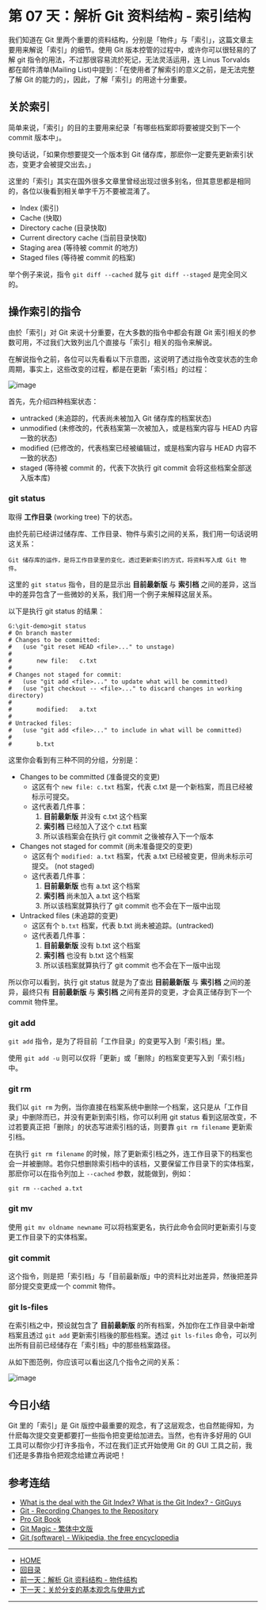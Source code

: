 ﻿第 07 天：解析 Git 资料结构 - 索引结构
=====================================================

我们知道在 Git 里两个重要的资料结构，分别是「物件」与「索引」，这篇文章主要用来解说「索引」的细节。使用 Git 版本控管的过程中，或许你可以很轻易的了解 git 指令的用法，不过那很容易流於死记，无法灵活运用，连 Linus Torvalds 都在邮件清单(Mailing List)中提到：「在使用者了解索引的意义之前，是无法完整了解 Git 的能力的」，因此，了解「索引」的用途十分重要。

关於索引
-------

简单来说，「索引」的目的主要用来纪录「有哪些档案即将要被提交到下一个 commit 版本中」。

换句话说，「如果你想要提交一个版本到 Git 储存库，那麽你一定要先更新索引状态，变更才会被提交出去。」

这里的「索引」其实在国外很多文章里曾经出现过很多别名，但其意思都是相同的，各位以後看到相关单字千万不要被混淆了。

* Index (索引)
* Cache (快取)
* Directory cache (目录快取)
* Current directory cache (当前目录快取)
* Staging area (等待被 commit 的地方)
* Staged files (等待被 commit 的档案)

举个例子来说，指令 `git diff --cached` 就与 `git diff --staged` 是完全同义的。

操作索引的指令
-------------

由於「索引」对 Git 来说十分重要，在大多数的指令中都会有跟 Git 索引相关的参数可用，不过我们大致列出几个直接与「索引」相关的指令来解说。

在解说指令之前，各位可以先看看以下示意图，这说明了透过指令改变状态的生命周期，事实上，这些改变的过程，都是在更新「索引档」的过程：

![image](../figures/07/01.png)

首先，先介绍四种档案状态：

* untracked (未追踪的，代表尚未被加入 Git 储存库的档案状态)
* unmodified (未修改的，代表档案第一次被加入，或是档案内容与 HEAD 内容一致的状态)
* modified (已修改的，代表档案已经被编辑过，或是档案内容与 HEAD 内容不一致的状态)
* staged (等待被 commit 的，代表下次执行 git commit 会将这些档案全部送入版本库)



### git status

取得 **工作目录** (working tree) 下的状态。

由於先前已经讲过储存库、工作目录、物件与索引之间的关系，我们用一句话说明这关系：

	Git 储存库的运作，是将工作目录里的变化，透过更新索引的方式，将资料写入成 Git 物件。

这里的 `git status` 指令，目的是显示出 **目前最新版** 与 **索引档** 之间的差异，这当中的差异包含了一些微妙的关系，我们用一个例子来解释这层关系。

以下是执行 git status 的结果：
	
	G:\git-demo>git status
	# On branch master
	# Changes to be committed:
	#   (use "git reset HEAD <file>..." to unstage)
	#
	#       new file:   c.txt
	#
	# Changes not staged for commit:
	#   (use "git add <file>..." to update what will be committed)
	#   (use "git checkout -- <file>..." to discard changes in working directory)
	#
	#       modified:   a.txt
	#
	# Untracked files:
	#   (use "git add <file>..." to include in what will be committed)
	#
	#       b.txt

这里你会看到有三种不同的分组，分别是：

* Changes to be committed (准备提交的变更)
	* 这区有个 `new file: c.txt` 档案，代表 c.txt 是一个新档案，而且已经被标示可提交。
	* 这代表着几件事：
		1. **目前最新版** 并没有 c.txt 这个档案
		2. **索引档** 已经加入了这个 c.txt 档案
		3. 所以该档案会在执行 git commit 之後被存入下一个版本
* Changes not staged for commit (尚未准备提交的变更)
	* 这区有个 `modified: a.txt` 档案，代表 a.txt 已经被变更，但尚未标示可提交。 (not staged)
	* 这代表着几件事：
		1. **目前最新版** 也有 a.txt 这个档案
		2. **索引档** 尚未加入 a.txt 这个档案
		3. 所以该档案就算执行了 git commit 也不会在下一版中出现
* Untracked files (未追踪的变更)
	* 这区有个 `b.txt` 档案，代表 b.txt 尚未被追踪。(untracked)
	* 这代表着几件事：
		1. **目前最新版** 没有 b.txt 这个档案
		2. **索引档** 也没有 b.txt 这个档案
		3. 所以该档案就算执行了 git commit 也不会在下一版中出现

所以你可以看到，执行 git status 就是为了查出 **目前最新版** 与 **索引档** 之间的差异，最终只有 **目前最新版** 与 **索引档** 之间有差异的变更，才会真正储存到下一个 commit 物件里。

### git add 

`git add` 指令，是为了将目前「工作目录」的变更写入到「索引档」里。

使用 `git add -u` 则可以仅将「更新」或「删除」的档案变更写入到「索引档」中。

### git rm

我们以 `git rm` 为例，当你直接在档案系统中删除一个档案，这只是从「工作目录」中删除而已，并没有更新到索引档，你可以利用 git status 看到这层改变，不过若要真正把「删除」的状态写进索引档的话，则要靠 `git rm filename` 更新索引档。 

在执行 `git rm filename` 的时候，除了更新索引档之外，连工作目录下的档案也会一并被删除。若你只想删除索引档中的该档，又要保留工作目录下的实体档案，那麽你可以在指令列加上 `--cached` 参数，就能做到，例如：

    git rm --cached a.txt 

### git mv

使用 `git mv oldname newname` 可以将档案更名，执行此命令会同时更新索引与变更工作目录下的实体档案。 

### git commit

这个指令，则是把「索引档」与「目前最新版」中的资料比对出差异，然後把差异部分提交变更成一个 commit 物件。

### git ls-files

在索引档之中，预设就包含了 **目前最新版** 的所有档案，外加你在工作目录中新增档案且透过 `git add` 更新索引档後的那些档案。透过 `git ls-files` 命令，可以列出所有目前已经储存在「索引档」中的那些档案路径。

从如下图范例，你应该可以看出这几个指令之间的关系：

![image](../figures/07/02.png)


今日小结
-------

Git 里的「索引」是 Git 版控中最重要的观念，有了这层观念，也自然能得知，为什麽每次提交变更都要打一些指令把变更给加进去。当然，也有许多好用的 GUI 工具可以帮你少打许多指令，不过在我们正式开始使用 Git 的 GUI 工具之前，我们还是多靠指令把观念给建立再说吧！ 


参考连结
-------

* [What is the deal with the Git Index? What is the Git Index? - GitGuys](http://www.gitguys.com/topics/whats-the-deal-with-the-git-index/)
* [Git - Recording Changes to the Repository](http://git-scm.com/book/en/Git-Basics-Recording-Changes-to-the-Repository)
* [Pro Git Book](http://progit.org/)
* [Git Magic - 繁体中文版](http://www-cs-students.stanford.edu/~blynn/gitmagic/intl/zh_tw/)
* [Git (software) - Wikipedia, the free encyclopedia](http://en.wikipedia.org/wiki/Git_(software) "Git (software) - Wikipedia, the free encyclopedia")



-------
* [HOME](../README.md)
* [回目录](README.md)
* [前一天：解析 Git 资料结构 - 物件结构](06.md)
* [下一天：关於分支的基本观念与使用方式](08.md)

-------


